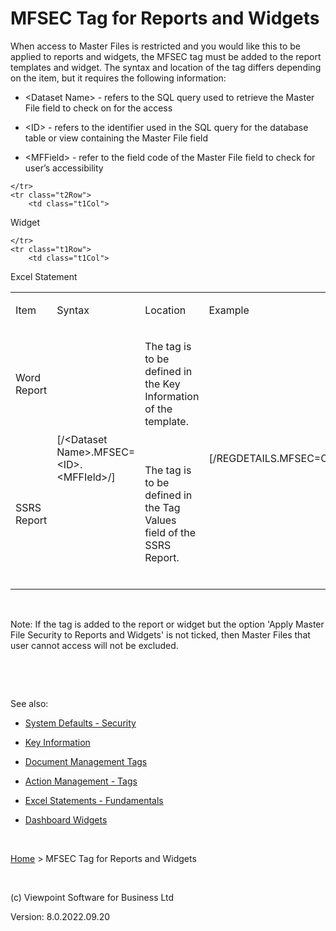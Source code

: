 



# MFSEC Tag for Reports and Widgets
When access to Master Files is restricted and you would like this to 
 be applied to reports and widgets, the MFSEC tag must be added to the 
 report templates and widget. The syntax and location of the tag differs 
 depending on the item, but it requires the following information:

	

- <span lang="EN-GB" xml:lang="EN-GB">&lt;Dataset Name&gt; - refers 
    	 to the SQL query used to retrieve the Master File field to check on 
    	 for the access</span>

	

- <span lang="EN-GB" xml:lang="EN-GB">&lt;ID&gt; - refers to the 
    	 identifier used in the SQL query for the database table or view containing 
    	 the Master File field</span>

	

- <span lang="EN-GB" xml:lang="EN-GB">&lt;MFField&gt; - refer 
    	 to the field code of the Master File field to check for user’s accessibility</span>

<table class="Table1" style="border-left-width: 2px; border-right-width: 2px; border-top-width: 2px; border-bottom-width: 2px;" cellspacing="0px" width="1216">
	<colgroup><col style="width: 8.33%;">
	<col style="width: 32.072%;">
	<col style="width: 30.281%;">
	<col style="width: 29.317%;">
	</colgroup><tbody><tr class="t1st">
		<td>

Item

</td>
		<td>

Syntax

</td>
		<td>

Location

</td>
		<td>

Example

</td>
	</tr>
	<tr class="t2Row">
		<td class="t1Col">

Word Report

</td>
		<td class="t2Col" rowspan="3">

[/&lt;Dataset 
		 Name&gt;.MFSEC=&lt;ID&gt;.&lt;MFFIeld&gt;/]

</td>
		<td class="t1Col">

The 
		 tag is to be defined in the Key Information of the template.

</td>
		<td rowspan="3" class="t2Col">

<span class="hcp3">[/REGDETAILS.MFSEC=Officers.EntCode/]</span>

</td>
	</tr>
	<tr class="t1Row">
		<td class="t1Col">

SSRS Report

</td>
		<td class="t1Col">

The 
		 tag is to be defined in the Tag Values field of the SSRS Report.

</td>
		
	</tr>
	<tr class="t2Row">
		<td class="t1Col">

Widget

</td>
		<td class="t1Col">

The 
		 tag is to be defined in the Tag Values field of the widget.

</td>
		
	</tr>
	<tr class="t1Row">
		<td class="t1Col">

Excel Statement

</td>
		<td class="t2Col">

[=MFS:&lt;Dataset 
		 Name&gt;.MFSEC=&lt;Table&gt;.&lt;MFFIeld&gt;]

</td>
		<td class="t1Col">

The 
		 tag is to be defined in the Excel file template

</td>
		<td class="t2Col">

<span class="hcp3">[=MFS.CHANGE1.MFSEC=RefStatus.RefCode]</span>

</td>
	</tr>
</tbody></table>

&nbsp;

<span lang="EN-GB" xml:lang="EN-GB" class="hcp4">Note</span><span lang="EN-GB" xml:lang="EN-GB">:</span><span class="hcp4"> 
 </span><span lang="EN-GB" xml:lang="EN-GB">If the tag is added to the 
 report or widget but the option 'Apply Master File Security to Reports 
 and Widgets' is not ticked, then Master Files that user cannot access 
 will not be excluded.</span>

&nbsp;

&nbsp;

<span lang="EN-GB" xml:lang="EN-GB">S</span>ee also:

	

- [System 
    	 Defaults - Security](file:///c:/temp/0457b882-c844-4314-8878-ce1a9c2207bd/Configuration/System_Defaults_-_Security.htm)

	

- [Key Information](file:///c:/temp/0457b882-c844-4314-8878-ce1a9c2207bd/Configuration/Key_Information.htm)

	

- [Document 
    	 Management Tags](file:///c:/temp/0457b882-c844-4314-8878-ce1a9c2207bd/Document_Manager/Document_Management_Tags.htm)

	

- [Action 
    	 Management - Tags](file:///c:/temp/0457b882-c844-4314-8878-ce1a9c2207bd/Practice_Manager/Action_Management_-_Tags.htm)

	

- [Excel Statements 
    	 - Fundamentals](file:///c:/temp/0457b882-c844-4314-8878-ce1a9c2207bd/input/Excel_Statements_Fundamentals.htm)

	

- [Dashboard Widgets](file:///c:/temp/0457b882-c844-4314-8878-ce1a9c2207bd/Configuration/Dashboard_Widgets.htm)

&nbsp;

[Home](file:///c:/temp/0457b882-c844-4314-8878-ce1a9c2207bd/input/Copyright_Notice.htm) &gt; MFSEC Tag for Reports and Widgets

&nbsp;

(c) Viewpoint Software for 
 Business Ltd

Version: 8.0.2022.09.20


